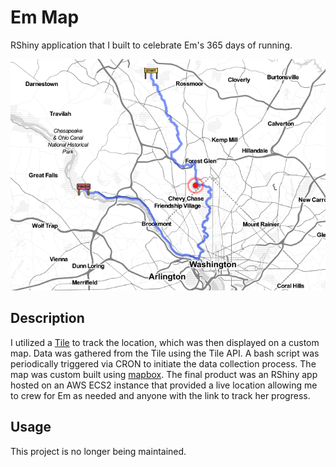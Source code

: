 # Em Map
RShiny application that I built to celebrate Em's 365 days of running.

![alt text](https://github.com/andGarc/em_map/blob/main/docs/imgs/map_sample.png?raw=true)

## Description
I utilized a [Tile](https://www.tile.com/en-us) to track the location, which was then displayed on a custom map. Data was gathered from the Tile using the Tile API. A bash script was periodically triggered via CRON to initiate the data collection process. The map was custom built using [mapbox](https://www.mapbox.com). The final product was an RShiny app hosted on an AWS ECS2 instance that provided a live location allowing me to crew for Em as needed and anyone with the link to track her progress. 

## Usage
This project is no longer being maintained.
